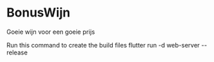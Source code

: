 # BonusWijn
Goeie wijn voor een goeie prijs


Run this command to create the build files
flutter run -d web-server --release
